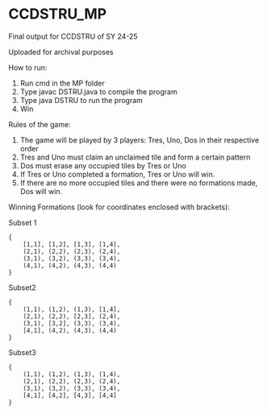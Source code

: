 # CCDSTRU_MP
Final output for CCDSTRU of SY 24-25

Uploaded for archival purposes

How to run:
  1. Run cmd in the MP folder
  2. Type javac DSTRU.java to compile the program
  3. Type java DSTRU to run the program
  4. Win

Rules of the game:
  1. The game will be played by 3 players: Tres, Uno, Dos in their respective order
  2. Tres and Uno must claim an unclaimed tile and form a certain pattern
  3. Dos must erase any occupied tiles by Tres or Uno
  4. If Tres or Uno completed a formation, Tres or Uno will win.
  5. If there are no more occupied tiles and there were no formations made, Dos will win.

Winning Formations (look for coordinates enclosed with brackets):

Subset 1
```
{
    [1,1], [1,2], [1,3], [1,4],
    (2,1), (2,2), (2,3), (2,4),
    (3,1), (3,2), (3,3), (3,4),
    (4,1), (4,2), (4,3), (4,4)
}
```

Subset2
```
{
    (1,1), (1,2), (1,3), [1,4],
    (2,1), (2,2), [2,3], (2,4),
    (3,1), [3,2], (3,3), (3,4),
    [4,1], (4,2), (4,3), (4,4)
}
```

Subset3
```
{
    (1,1), (1,2), (1,3), (1,4),
    (2,1), (2,2), (2,3), (2,4),
    (3,1), (3,2), (3,3), (3,4),
    [4,1], [4,2], [4,3], [4,4]
}
```

